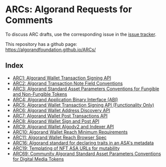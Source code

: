 # ARCs: Algorand Requests for Comments

To discuss ARC drafts, use the corresponding issue in the [issue tracker](https://github.com/algorandfoundation/ARCs/issues).

This repository has a github page: https://algorandfoundation.github.io/ARCs/

## Index

- [ARC1: Algorand Wallet Transaction Signing API](ARCs/arc-0001.md)
- [ARC2: Algorand Transaction Note Field Conventions](ARCs/arc-0002.md)
- [ARC3: Algorand Standard Asset Parameters Conventions for Fungible and Non-Fungible Tokens](ARCs/arc-0003.md)
- [ARC4: Algorand Application Binary Interface (ABI)](ARCs/arc-0004.md)
- [ARC5: Algorand Wallet Transaction Signing API (Functionality Only)](ARCs/arc-0005.md)
- [ARC6: Algorand Wallet Address Discovery API](ARCs/arc-0006.md)
- [ARC7: Algorand Wallet Post Transactions API](ARCs/arc-0007.md)
- [ARC8: Algorand Wallet Sign and Post API](ARCs/arc-0008.md)
- [ARC9: Algorand Wallet Algodv2 and Indexer API](ARCs/arc-0009.md)
- [ARC10: Algorand Wallet Reach Minimum Requirements](ARCs/arc-0010.md)
- [ARC11: Algorand Wallet Reach Browser Spec](ARCs/arc-0011.md)
- [ARC16: Algorand standard for declaring traits in an ASA's metadata](ARCs/arc-0016.md)
- [ARC19: Templating of NFT ASA URLs for mutability](ARCs/arc-0019.md)
- [ARC69: Community Algorand Standard Asset Parameters Conventions for Digital Media Tokens](ARCs/arc-0069.md)
